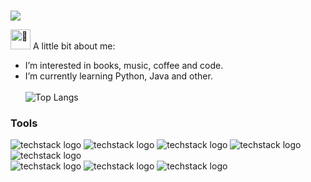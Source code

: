 #  <a href="https://github.com/harish-sethuraman/readme-components">
<img  src="https://readme-components.vercel.app/api?component=text&text=IM%20ALICIA&fill=linear-gradient%28to%20top%2C%20%23a18cd1%200%25%2C%20%23fbc2eb%20100%25%29%3B">
</a>
</p>  
<picture><source srcset="https://fonts.gstatic.com/s/e/notoemoji/latest/1f331/512.webp" type="image/webp"><img src="https://fonts.gstatic.com/s/e/notoemoji/latest/1f331/512.gif" alt="🌱" width="32" height="32"></picture> A little bit about me:

-  I’m interested in books, music, coffee and code.<br>
-  I’m currently learning Python, Java and other.<br><br>
   ![Top Langs](https://github-readme-stats.vercel.app/api/top-langs/?username=lilimunz&theme=ambient_gradient)
### Tools
![techstack logo](https://readme-components.vercel.app/api?component=logo&logo=c&fill=linear-gradient%28to%20top%2C%20%23a18cd1%200%25%2C%20%23fbc2eb%20100%25%29%3)
![techstack logo](https://readme-components.vercel.app/api?component=logo&logo=linux&fill=linear-gradient%28to%20top%2C%20%23a18cd1%200%25%2C%20%23fbc2eb%20100%25%29%3)
![techstack logo](https://readme-components.vercel.app/api?component=logo&logo=git&fill=linear-gradient%28to%20top%2C%20%23a18cd1%200%25%2C%20%23fbc2eb%20100%25%29%3)
![techstack logo](https://readme-components.vercel.app/api?component=logo&logo=html5&fill=linear-gradient%28to%20top%2C%20%23a18cd1%200%25%2C%20%23fbc2eb%20100%25%29%3)
![techstack logo](https://readme-components.vercel.app/api?component=logo&logo=CSS&fill=linear-gradient%28to%20top%2C%20%23a18cd1%200%25%2C%20%23fbc2eb%20100%25%29%3)<br>
![techstack logo](https://readme-components.vercel.app/api?component=logo&logo=github&fill=linear-gradient%28to%20top%2C%20%23a18cd1%200%25%2C%20%23fbc2eb%20100%25%29%3)
![techstack logo](https://readme-components.vercel.app/api?component=logo&logo=python&fill=linear-gradient%28to%20top%2C%20%23a18cd1%200%25%2C%20%23fbc2eb%20100%25%29%3)
![techstack logo](https://readme-components.vercel.app/api?component=logo&logo=javascript&fill=linear-gradient%28to%20top%2C%20%23a18cd1%200%25%2C%20%23fbc2eb%20100%25%29%3)


<!---
Lilimunz/Lilimunz is a ✨ special ✨ repository because its `README.md` (this file) appears on your GitHub profile.
You can click the Preview link to take a look at your changes.
adicionar depois:
![Top Langs](https://github-readme-stats.vercel.app/api/top-langs/?username=Lilimunz&layout=compact)

--->
